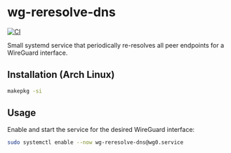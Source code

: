 # wg-reresolve-dns

[![CI](https://github.com/tripplet/wg-reresolve-dns/actions/workflows/ci.yml/badge.svg)](https://github.com/tripplet/wg-reresolve-dns/actions/workflows/ci.yml)

Small systemd service that periodically re-resolves all peer endpoints for a WireGuard interface.

## Installation (Arch Linux)

```sh
makepkg -si
```

## Usage

Enable and start the service for the desired WireGuard interface:

```sh
sudo systemctl enable --now wg-reresolve-dns@wg0.service
````
